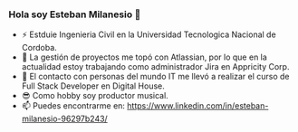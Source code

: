 ### Hola soy Esteban Milanesio 👋

<!--
**estebanmilanesio/estebanmilanesio** is a ✨ _special_ ✨ repository because its `README.md` (this file) appears on your GitHub profile.
-->

- ⚡  Estduie Ingenieria Civil en la Universidad Tecnologica Nacional de Cordoba.
- 🔭 La gestión de proyectos me topó con Atlassian, por lo que en la actualidad estoy trabajando como administrador Jira en Appricity Corp. 
- 🌱 El contacto con personas del mundo IT me llevó a realizar el curso de Full Stack Developer en Digital House.
- 😎 Como hobby soy productor musical.
- 📫 Puedes encontrarme en: https://www.linkedin.com/in/esteban-milanesio-96297b243/


